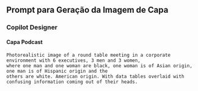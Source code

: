 ## Prompt para Geração da Imagem de Capa

### Copilot Designer

#### Capa Podcast
```ChatGPT
Photorealistic image of a round table meeting in a corporate environment with 6 executives, 3 men and 3 women,
where one man and one woman are black, one woman is of Asian origin, one man is of Hispanic origin and the
others are white. American origin. With data tables overlaid with confusing information coming out of their heads.
```
